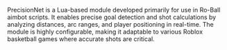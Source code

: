 PrecisionNet is a Lua-based module developed primarily for use in Ro-Ball aimbot scripts. It enables precise goal detection and shot calculations by analyzing distances, arc ranges, and player positioning in real-time. The module is highly configurable, making it adaptable to various Roblox basketball games where accurate shots are critical.
